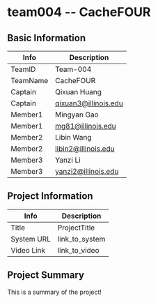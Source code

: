 # team004 -- CacheFOUR

## Basic Information

|   Info      |        Description     |
| ----------- | ---------------------- |
| TeamID      |        Team-004        |
| TeamName    |        CacheFOUR       |
| Captain     |       Qixuan Huang     |
| Captain     |   qixuan3@illinois.edu |
| Member1     |       Mingyan Gao      |
| Member1     |    mg81@illinois.edu   |
| Member2     |        Libin Wang      |
| Member2     |   libin2@illinois.edu  |
| Member3     |        Yanzi Li        |
| Member3     |   yanzi2@illinois.edu  |

## Project Information

|   Info      |        Description     |
| ----------- | ---------------------- |
|  Title      |       ProjectTitle     |
| System URL  |      link_to_system    |
| Video Link  |      link_to_video     |

## Project Summary

This is a summary of the project!
